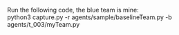 Run the following code, the blue team is mine: <br>
python3 capture.py -r agents/sample/baselineTeam.py -b agents/t_003/myTeam.py
